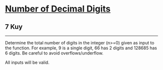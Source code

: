 <h1><a href="https://www.codewars.com/kata/58fa273ca6d84c158e000052">Number of Decimal Digits</a></h1>
<h2>7 Kuy</h2>
<hr>
<p>Determine the total number of digits in the integer (n>=0) given as input to the function. 
For example, 9 is a single digit, 66 has 2 digits and 128685 has 6 digits. 
Be careful to avoid overflows/underflow.</p>
<p>All inputs will be valid.</p>